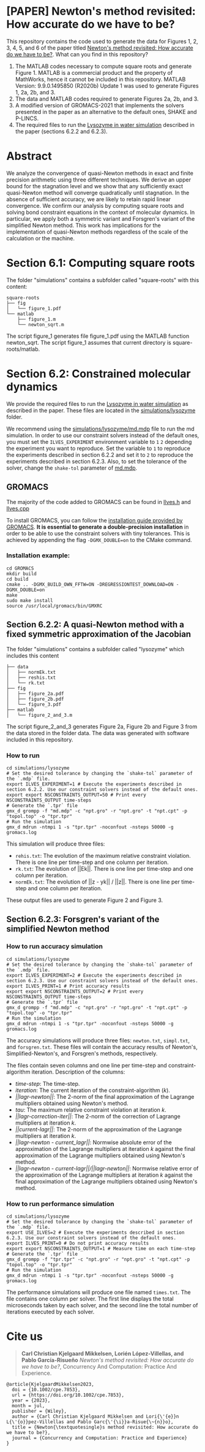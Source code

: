 # [PAPER] Newton's method revisited: How accurate do we have to be?

This repository contains the code used to generate the data for Figures 1, 2, 3, 4, 5, and 6 of the paper titled [Newton's method revisited: How accurate do we have to be?](https://onlinelibrary.wiley.com/doi/10.1002/cpe.7853#). What can you find in this repository?

1. The MATLAB codes necessary to compute square roots and generate Figure 1. MATLAB is a commercial product and the property of MathWorks, hence it cannot be included in this repository. MATLAB Version: 9.9.0.1495850 (R2020b) Update 1 was used to generate Figures 1, 2a, 2b, and 3.
2. The data and MATLAB codes required to generate Figures 2a, 2b, and 3.
3. A modified version of GROMACS-2021 that implements the solvers presented in the paper as an alternative to the default ones, SHAKE and P-LINCS. 
4. The required files to run the [Lysozyme in water simulation](https://www.mdtutorials.com/gmsozyme/) described in the paper (sections 6.2.2 and 6.2.3).

# Abstract

We analyze the convergence of quasi-Newton methods in exact and finite precision arithmetic using three different techniques. We derive an upper bound for the stagnation level and we show that any sufficiently exact quasi-Newton method will converge quadratically until stagnation. In the absence of sufficient accuracy, we are likely to retain rapid linear convergence. We confirm our analysis by computing square roots and solving bond constraint equations in the context of molecular dynamics. In particular, we apply both a symmetric variant and Forsgren's variant of the simplified Newton method. This work has implications for the implementation of quasi-Newton methods regardless of the scale of the calculation or the machine.

# Section 6.1: Computing square roots

The folder "simulations" contains a subfolder called "square-roots" with this content:

```
square-roots
├── fig
│   └── figure_1.pdf
└── matlab
    ├── figure_1.m
    └── newton_sqrt.m
```

The script figure_1 generates file figure_1.pdf using the MATLAB function newton_sqrt.
The script figure_1 assumes that current directory is square-roots/matlab.

# Section 6.2: Constrained molecular dynamics

We provide the required files to run the [Lysozyme in water simulation](https://manual.gromacs.org/documentation/2021/install-guide/index.html) as described in the paper. These files are located in the [simulations/lysozyme](simulations/lysozyme) folder.

We recommend using the [simulations/lysozyme/md.mdp](simulations/lysozyme/md.mdp) file to run the md simulation. In order to use our constraint solvers instead of the default ones, you must set the `ILVES_EXPERIMENT` environment variable to `1` `2` depending the experiment you want to reproduce. Set the variable to `1` to reproduce the experiments described in section 6.2.2 and set it to `2` to reproduce the experiments described in section 6.2.3. Also, to set the tolerance of the solver, change the `shake-tol` parameter of [md.mdp](simulations/lysozyme/md.mdp).

## GROMACS

The majority of the code added to GROMACS can be found in [Ilves.h](GROMACS/src/gromacs/mdlib/Ilves.h) and [Ilves.cpp](GROMACS/src/gromacs/mdlib/Ilves.cpp)

To install GROMACS, you can follow the [installation guide provided by GROMACS](https://manual.gromacs.org/documentation/2021/install-guide/index.html). **It is essential to generate a double-precision installation** in order to be able to use the constraint solvers with tiny tolerances. This is achieved by appending the flag `-DGMX_DOUBLE=on` to the CMake command.

### Installation example:
```
cd GROMACS
mkdir build
cd build
cmake .. -DGMX_BUILD_OWN_FFTW=ON -DREGRESSIONTEST_DOWNLOAD=ON -DGMX_DOUBLE=on
make
sudo make install
source /usr/local/gromacs/bin/GMXRC
```

## Section 6.2.2: A quasi-Newton method with a fixed symmetric approximation of the Jacobian

The folder "simulations" contains a subfolder called "lysozyme" which includes this content

```
├── data
│   ├── normEk.txt
│   ├── reshis.txt
│   └── rk.txt
├── fig
│   ├── figure_2a.pdf
│   ├── figure_2b.pdf
│   └── figure_3.pdf
├── matlab
│   └── figure_2_and_3.m
```

The script figure_2_and_3 generates Figure 2a, Figure 2b and Figure 3 from the data stored in the folder data.
The data was generated with software included in this repository.

### How to run
```
cd simulations/lysozyme
# Set the desired tolerance by changing the `shake-tol` parameter of the `.mdp` file.
export ILVES_EXPERIMENT=1 # Execute the experiments described in section 6.2.2. Use our constraint solvers instead of the default ones.
export export NSCONSTRAINTS_OUTPUT=50 # Print every NSCONSTRAINTS_OUTPUT time-steps
# Generate the `.tpr` file
gmx_d grompp -f "md.mdp" -c "npt.gro" -r "npt.gro" -t "npt.cpt" -p "topol.top" -o "tpr.tpr"
# Run the simulation
gmx_d mdrun -ntmpi 1 -s "tpr.tpr" -noconfout -nsteps 50000 -g gromacs.log
```

This simulation will produce three files:

 - `rehis.txt`: The evolution of the maximum relative constraint violation. There is one line per time-step and one column per iteration.
 - `rk.txt`: The evolution of ||Ek||. There is one line per time-step and one column per iteration.
 - `normEk.txt`: The evolution of ||z - yk|| / ||z||. There is one line per time-step and one column per iteration.

These output files are used to generate Figure 2 and Figure 3.

## Section 6.2.3: Forsgren's variant of the simplified Newton method

### How to run accuracy simulation

```
cd simulations/lysozyme
# Set the desired tolerance by changing the `shake-tol` parameter of the `.mdp` file.
export ILVES_EXPERIMENT=2 # Execute the experiments described in section 6.2.3. Use our constraint solvers instead of the default ones.
export ILVES_PRINT=1 # Print accuracy results
export export NSCONSTRAINTS_OUTPUT=2 # Print every NSCONSTRAINTS_OUTPUT time-steps
# Generate the `.tpr` file
gmx_d grompp -f "md.mdp" -c "npt.gro" -r "npt.gro" -t "npt.cpt" -p "topol.top" -o "tpr.tpr"
# Run the simulation
gmx_d mdrun -ntmpi 1 -s "tpr.tpr" -noconfout -nsteps 50000 -g gromacs.log
```

The accuracy simulations will produce three files: `newton.txt`, `simpl.txt`, and `forsgren.txt`. These files will contain the accuracy results of Newton's, Simplified-Newton's, and Forsgren's methods, respectively.

The files contain seven columns and one line per time-step and constraint-algorithm iteration. Description of the columns:

- *time-step*: The time-step.
- *iteration*: The current iteration of the constraint-algorithm ($k$).
- *||lagr-newton||*: The 2-norm of the final approximation of the Lagrange multipliers obtained using Newton's method. 
- *tau*: The maximum relative constraint violation at iteration $k$.  
- *||lagr-correction-iter||*: The 2-norm of the correction of Lagrange multipliers at iteration $k$.
- *||current-lagr||*: The 2-norm of the approximation of the Lagrange multipliers at iteration $k$.
- *||lagr-newton - current_lagr||*: Normwise absolute error of the approximation of the Lagrange multipliers at iteration $k$ against the final approximation of the Lagrange multipliers obtained using Newton's method.
- *||lagr-newton - current-lagr||/||lagr-newton||*: Normwise relative error of the approximation of the Lagrange multipliers at iteration $k$ against the final approximation of the Lagrange multipliers obtained using Newton's method.

### How to run performance simulation

```
cd simulations/lysozyme
# Set the desired tolerance by changing the `shake-tol` parameter of the `.mdp` file.
export USE_ILVES=2 # Execute the experiments described in section 6.2.3. Use our constraint solvers instead of the default ones.
export ILVES_PRINT=0 # Do not print accuracy results
export export NSCONSTRAINTS_OUTPUT=1 # Measure time on each time-step
# Generate the `.tpr` file
gmx_d grompp -f "tpr.tpr" -c "npt.gro" -r "npt.gro" -t "npt.cpt" -p "topol.top" -o "tpr.tpr"
# Run the simulation
gmx_d mdrun -ntmpi 1 -s "tpr.tpr" -noconfout -nsteps 50000 -g gromacs.log
```

The performance simulations will produce one file named `times.txt`. The file contains one column per solver. The first line displays the total microseconds taken by each solver, and the second line the total number of iterations executed by each solver.

# Cite us

> **Carl Christian Kjelgaard Mikkelsen, Lorién López-Villellas, and Pablo García-Risueño** *Newton's method revisited: How accurate do we have to be?*, Concurrency And Computation: Practice And Experience.

```
@article{KjelgaardMikkelsen2023,
  doi = {10.1002/cpe.7853},
  url = {https://doi.org/10.1002/cpe.7853},
  year = {2023},
  month = jul,
  publisher = {Wiley},
  author = {Carl Christian Kjelgaard Mikkelsen and Lori{\'{e}}n L{\'{o}}pez-Villellas and Pablo Garc{\'{\i}}a-Risue{\~{n}}o},
  title = {Newton{\textquotesingle}s method revisited: How accurate do we have to be?},
  journal = {Concurrency and Computation: Practice and Experience}
}
```
